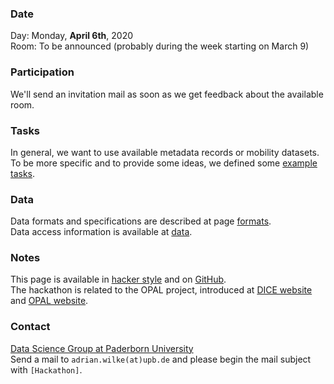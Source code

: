 ### Date

Day: Monday, **April 6th**, 2020  
Room: To be announced (probably during the week starting on March 9)

### Participation

We'll send an invitation mail as soon as we get feedback about the available room.

### Tasks

In general, we want to use available metadata records or mobility datasets.  
To be more specific and to provide some ideas, we defined some [example tasks](tasks.md).

### Data

Data formats and specifications are described at page [formats](formats.md).  
Data access information is available at [data](data.md).

### Notes

This page is available in [hacker style](https://projekt-opal.github.io/hackathon/) and on [GitHub](https://github.com/projekt-opal/hackathon/blob/gh-pages/index.md).  
The hackathon is related to the OPAL project, introduced at [DICE website](https://dice-research.org/OPAL) and [OPAL website](http://projekt-opal.de/en/welcome-project-opal/).

### Contact

[Data Science Group at Paderborn University](https://dice-research.org/)  
Send a mail to `adrian.wilke(at)upb.de` and please begin the mail subject with `[Hackathon]`.
